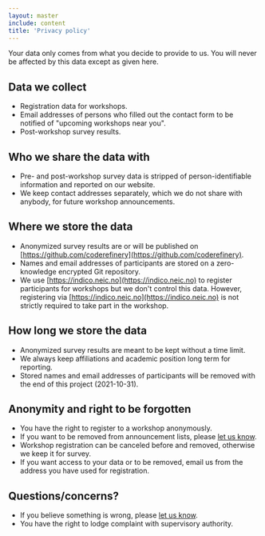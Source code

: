 ```yaml
---
layout: master
include: content
title: 'Privacy policy'
---
```


Your data only comes from what you decide to provide to us. You will never be affected by this data except as given here.

## Data we collect

- Registration data for workshops.
- Email addresses of persons who filled out the contact form to be notified of "upcoming workshops near you".
- Post-workshop survey results.


## Who we share the data with

- Pre- and post-workshop survey data is stripped of person-identifiable information and reported on our website.
- We keep contact addresses separately, which we do not share with anybody, for future workshop announcements.


## Where we store the data

- Anonymized survey results are or will be published on [https://github.com/coderefinery](https://github.com/coderefinery).
- Names and email addresses of participants are stored on a zero-knowledge encrypted Git repository.
- We use [https://indico.neic.no](https://indico.neic.no) to register participants for workshops but
  we don't control this data. However, registering via [https://indico.neic.no](https://indico.neic.no) is not strictly required to take part in the workshop.


## How long we store the data

- Anonymized survey results are meant to be kept without a time limit.
- We always keep affiliations and academic position long term for reporting.
- Stored names and email addresses of participants will be removed with the end of this project (2021-10-31).


## Anonymity and right to be forgotten

- You have the right to register to a workshop anonymously.
- If you want to be removed from announcement lists, please [let us know](/contact).
- Workshop registration can be canceled before and removed, otherwise we keep it for survey.
- If you want access to your data or to be removed, email us from the address you have used for registration.


## Questions/concerns?

- If you believe something is wrong, please [let us know](/contact).
- You have the right to lodge complaint with supervisory authority.
